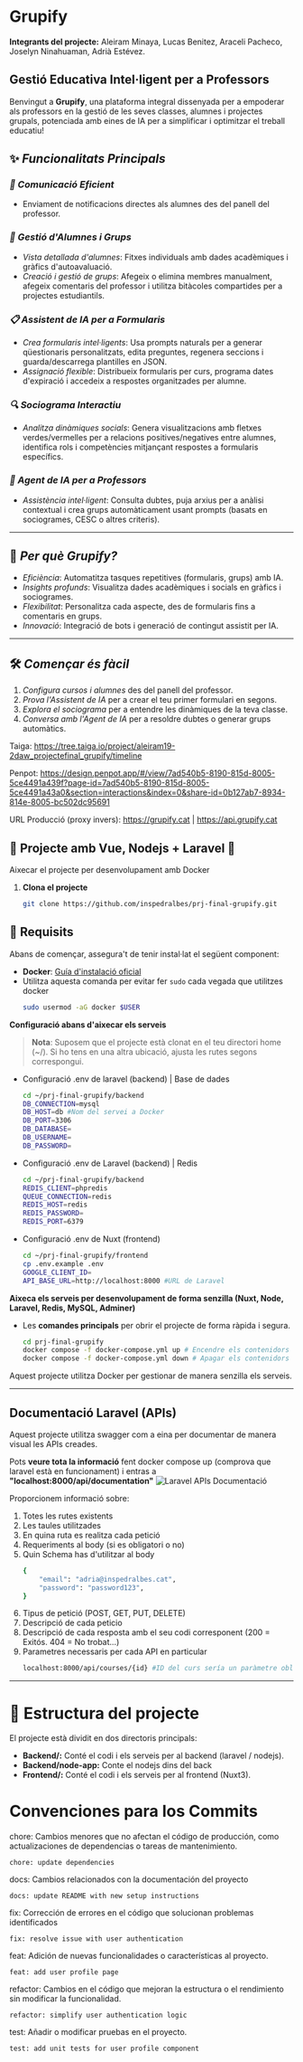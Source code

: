 # Grupify
**Integrants del projecte:**
Aleiram Minaya, Lucas Benitez, Araceli Pacheco, Joselyn Ninahuaman, Adrià Estévez.

## Gestió Educativa Intel·ligent per a Professors

Benvingut a **Grupify**, una plataforma integral dissenyada per a empoderar als professors en la gestió de les seves classes, alumnes i projectes grupals, potenciada amb eines de IA per a simplificar i optimitzar el treball educatiu!

## ✨ *Funcionalitats Principals*

### *📢 Comunicació Eficient*
- Enviament de notificacions directes als alumnes des del panell del professor.

### *👥 Gestió d'Alumnes i Grups*
- *Vista detallada d'alumnes*: Fitxes individuals amb dades acadèmiques i gràfics d'autoavaluació.
- *Creació i gestió de grups*: Afegeix o elimina membres manualment, afegeix comentaris del professor i utilitza bitàcoles compartides per a projectes estudiantils.

### *📋 Assistent de IA per a Formularis*
- *Crea formularis intel·ligents*: Usa prompts naturals per a generar qüestionaris personalitzats, edita preguntes, regenera seccions i guarda/descarrega plantilles en JSON.
- *Assignació flexible*: Distribueix formularis per curs, programa dates d'expiració i accedeix a respostes organitzades per alumne.

### *🔍 Sociograma Interactiu*
- *Analitza dinàmiques socials*: Genera visualitzacions amb fletxes verdes/vermelles per a relacions positives/negatives entre alumnes, identifica rols i competències mitjançant respostes a formularis específics.

### *🤖 Agent de IA per a Professors*
- *Assistència intel·ligent*: Consulta dubtes, puja arxius per a anàlisi contextual i crea grups automàticament usant prompts (basats en sociogrames, CESC o altres criteris).

---

## 🚀 *Per què Grupify?*
- *Eficiència*: Automatitza tasques repetitives (formularis, grups) amb IA.
- *Insights profunds*: Visualitza dades acadèmiques i socials en gràfics i sociogrames.
- *Flexibilitat*: Personalitza cada aspecte, des de formularis fins a comentaris en grups.
- *Innovació*: Integració de bots i generació de contingut assistit per IA.

---

## 🛠 *Començar és fàcil*
1. *Configura cursos i alumnes* des del panell del professor.
2. *Prova l'Assistent de IA* per a crear el teu primer formulari en segons.
3. *Explora el sociograma* per a entendre les dinàmiques de la teva classe.
4. *Conversa amb l'Agent de IA* per a resoldre dubtes o generar grups automàtics.

Taiga: https://tree.taiga.io/project/aleiram19-2daw_projectefinal_grupify/timeline

Penpot: https://design.penpot.app/#/view/7ad540b5-8190-815d-8005-5ce4491a439f?page-id=7ad540b5-8190-815d-8005-5ce4491a43a0&section=interactions&index=0&share-id=0b127ab7-8934-814e-8005-bc502dc95691

URL Producció (proxy invers): https://grupify.cat | https://api.grupify.cat

## 🐳 Projecte amb Vue, Nodejs + Laravel 🐳
Aixecar el projecte per desenvolupament amb Docker

1. **Clona el projecte**
    ```bash
    git clone https://github.com/inspedralbes/prj-final-grupify.git
## 🚀 Requisits

Abans de començar, assegura't de tenir instal·lat el següent component:

- **Docker**: [Guía d'instalació oficial](https://docs.docker.com/get-docker/)
- Utilitza aquesta comanda per evitar fer `sudo` cada vegada que utilitzes docker
    ```bash
    sudo usermod -aG docker $USER
**Configuració abans d'aixecar els serveis**

> **Nota**: Suposem que el projecte està clonat en el teu directori home (~/).
> Si ho tens en una altra ubicació, ajusta les rutes segons correspongui.
- Configuració .env de laravel (backend) | Base de dades
    ```bash
    cd ~/prj-final-grupify/backend
    DB_CONNECTION=mysql
    DB_HOST=db #Nom del servei a Docker
    DB_PORT=3306
    DB_DATABASE=
    DB_USERNAME=
    DB_PASSWORD=
- Configuració .env de Laravel (backend) | Redis
    ```bash
    cd ~/prj-final-grupify/backend
    REDIS_CLIENT=phpredis
    QUEUE_CONNECTION=redis
    REDIS_HOST=redis
    REDIS_PASSWORD=
    REDIS_PORT=6379
- Configuració .env de Nuxt (frontend)
    ```bash
    cd ~/prj-final-grupify/frontend
    cp .env.example .env
    GOOGLE_CLIENT_ID=
    API_BASE_URL=http://localhost:8000 #URL de Laravel
**Aixeca els serveis per desenvolupament de forma senzilla (Nuxt, Node, Laravel, Redis, MySQL, Adminer)**
- Les **comandes principals** per obrir el projecte de forma ràpida i segura.
    ```bash
    cd prj-final-grupify
    docker compose -f docker-compose.yml up # Encendre els contenidors
    docker compose -f docker-compose.yml down # Apagar els contenidors
Aquest projecte utilitza Docker per gestionar de manera senzilla els serveis.

---

## Documentació Laravel (APIs)
Aquest projecte utilitza swagger com a eina per documentar de manera visual les APIs creades. 

Pots **veure tota la informació** fent docker compose up (comprova que laravel està en funcionament) i entras a **"localhost:8000/api/documentation"**
![Laravel APIs Documentació](public/image.png)

Proporcionem informació sobre:

1. Totes les rutes existents
2. Les taules utilitzades
3. En quina ruta es realitza cada petició
4. Requeriments al body (si es obligatori o no)
5. Quin Schema has d'utilitzar al body
    ```bash
    {
        "email": "adria@inspedralbes.cat",
        "password": "password123",
    }
6. Tipus de petició (POST, GET, PUT, DELETE)
7. Descripció de cada peticio
8. Descripció de cada resposta amb el seu codi corresponent (200 = Exitós. 404 = No trobat...)
9. Parametres necessaris per cada API en particular
    ```bash
    localhost:8000/api/courses/{id} #ID del curs sería un paràmetre obligatori.
---

# 📂 Estructura del projecte
El projecte està dividit en dos directoris principals:

- **Backend/:** Conté el codi i els serveis per al backend (laravel / nodejs).
- **Backend/node-app:** Conte el nodejs dins del back
- **Frontend/:** Conté el codi i els serveis per al frontend (Nuxt3).

# Convenciones para los Commits
chore: Cambios menores que no afectan el código de producción, como actualizaciones de dependencias o tareas de mantenimiento.
```
chore: update dependencies
```
docs: Cambios relacionados con la documentación del proyecto
```
docs: update README with new setup instructions
```
fix: Corrección de errores en el código que solucionan problemas identificados
```
fix: resolve issue with user authentication
```
feat: Adición de nuevas funcionalidades o características al proyecto.
```
feat: add user profile page
```
refactor: Cambios en el código que mejoran la estructura o el rendimiento sin modificar la funcionalidad.
```
refactor: simplify user authentication logic
```
test: Añadir o modificar pruebas en el proyecto.
```
test: add unit tests for user profile component
```

